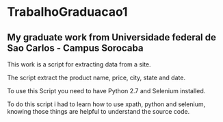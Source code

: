 # TrabalhoGraduacao1
## My graduate work from Universidade federal de Sao Carlos - Campus Sorocaba

This work is a script for extracting data from a site.

The script extract the product name, price, city, state and date.

To use this Script you need to have Python 2.7 and Selenium installed.

To do this script i had to learn how to use xpath, python and selenium, knowing those things are helpful to understand the source code.
